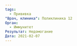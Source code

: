 ```yaml
---
tags:
  - Прививка
"Врач, клиника": Поликлиника 12
Орган:
  - Иммунитет
Результат: Недомогание
Дата: 2021-02-07
---
```

